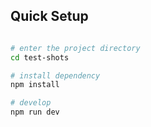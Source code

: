 
## Quick Setup

```sh

# enter the project directory
cd test-shots

# install dependency
npm install

# develop
npm run dev
```

